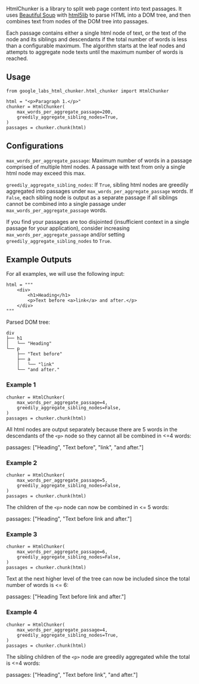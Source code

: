 HtmlChunker is a library to split web page content into text passages. It uses 
[Beautiful Soup](https://www.crummy.com/software/BeautifulSoup/bs4/doc/) with
[html5lib](https://pypi.org/project/html5lib/) to parse HTML into a DOM tree,
and then combines text from nodes of the DOM tree into passages.

Each passage contains either a single html node of text, or the text of the
node and its siblings and descendants if the total number of words is less
than a configurable maximum. The algorithm starts at the leaf nodes and
attempts to aggregate node texts until the maximum number of words is reached.

## Usage

```
from google_labs_html_chunker.html_chunker import HtmlChunker

html = "<p>Paragraph 1.</p>"
chunker = HtmlChunker(
    max_words_per_aggregate_passage=200,
    greedily_aggregate_sibling_nodes=True,
)
passages = chunker.chunk(html)
```

## Configurations

`max_words_per_aggregate_passage`: Maximum number of words in a passage
comprised of multiple html nodes. A passage with text from only a single html
node may exceed this max.

`greedily_aggregate_sibling_nodes`: If `True`, sibling html nodes are greedily
aggregated into passages under `max_words_per_aggregate_passage` words. If
`False`, each sibling node is output as a separate passage if all siblings
cannot be combined into a single passage under
`max_words_per_aggregate_passage` words.

If you find your passages are too disjointed (insufficient context in a single
passage for your application), consider increasing
`max_words_per_aggregate_passage` and/or setting
`greedily_aggregate_sibling_nodes` to `True`.

## Example Outputs

For all examples, we will use the following input:

```
html = """
    <div>
        <h1>Heading</h1>
        <p>Text before <a>link</a> and after.</p>
    </div>
"""
```

Parsed DOM tree:

```
div
├── h1
│   └── "Heading"
└── p
    ├── "Text before"
    ├── a
    │   └── "link"
    └── "and after."
```

### Example 1

```
chunker = HtmlChunker(
    max_words_per_aggregate_passage=4,
    greedily_aggregate_sibling_nodes=False,
)
passages = chunker.chunk(html)
```

All html nodes are output separately because there are 5 words in the
descendants of the `<p>` node so they cannot all be combined in <=4 words:

passages: ["Heading", "Text before", "link", "and after."]


### Example 2

```
chunker = HtmlChunker(
    max_words_per_aggregate_passage=5,
    greedily_aggregate_sibling_nodes=False,
)
passages = chunker.chunk(html)
```

The children of the `<p>` node can now be combined in <= 5 words:

passages: ["Heading", "Text before link and after."]


### Example 3

```
chunker = HtmlChunker(
    max_words_per_aggregate_passage=6,
    greedily_aggregate_sibling_nodes=False,
)
passages = chunker.chunk(html)
```

Text at the next higher level of the tree can now be included since the total
number of words is <= 6:

passages: ["Heading Text before link and after."]


### Example 4

```
chunker = HtmlChunker(
    max_words_per_aggregate_passage=4,
    greedily_aggregate_sibling_nodes=True,
)
passages = chunker.chunk(html)
```

The sibling children of the `<p>` node are greedily aggregated while the total
is <=4 words:

passages: ["Heading", "Text before link", "and after."]